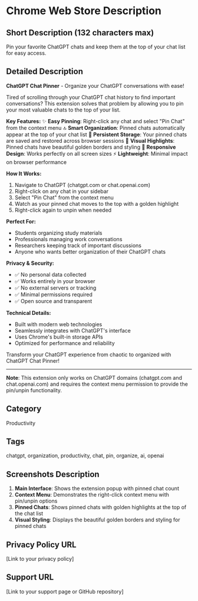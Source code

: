 # Chrome Web Store Description

## Short Description (132 characters max)
Pin your favorite ChatGPT chats and keep them at the top of your chat list for easy access.

## Detailed Description

**ChatGPT Chat Pinner** - Organize your ChatGPT conversations with ease!

Tired of scrolling through your ChatGPT chat history to find important conversations? This extension solves that problem by allowing you to pin your most valuable chats to the top of your list.

**Key Features:**
✨ **Easy Pinning**: Right-click any chat and select "Pin Chat" from the context menu
🔝 **Smart Organization**: Pinned chats automatically appear at the top of your chat list
💾 **Persistent Storage**: Your pinned chats are saved and restored across browser sessions
🎨 **Visual Highlights**: Pinned chats have beautiful golden borders and styling
📱 **Responsive Design**: Works perfectly on all screen sizes
⚡ **Lightweight**: Minimal impact on browser performance

**How It Works:**
1. Navigate to ChatGPT (chatgpt.com or chat.openai.com)
2. Right-click on any chat in your sidebar
3. Select "Pin Chat" from the context menu
4. Watch as your pinned chat moves to the top with a golden highlight
5. Right-click again to unpin when needed

**Perfect For:**
- Students organizing study materials
- Professionals managing work conversations
- Researchers keeping track of important discussions
- Anyone who wants better organization of their ChatGPT chats

**Privacy & Security:**
- ✅ No personal data collected
- ✅ Works entirely in your browser
- ✅ No external servers or tracking
- ✅ Minimal permissions required
- ✅ Open source and transparent

**Technical Details:**
- Built with modern web technologies
- Seamlessly integrates with ChatGPT's interface
- Uses Chrome's built-in storage APIs
- Optimized for performance and reliability

Transform your ChatGPT experience from chaotic to organized with ChatGPT Chat Pinner!

---

**Note**: This extension only works on ChatGPT domains (chatgpt.com and chat.openai.com) and requires the context menu permission to provide the pin/unpin functionality.

## Category
Productivity

## Tags
chatgpt, organization, productivity, chat, pin, organize, ai, openai

## Screenshots Description
1. **Main Interface**: Shows the extension popup with pinned chat count
2. **Context Menu**: Demonstrates the right-click context menu with pin/unpin options
3. **Pinned Chats**: Shows pinned chats with golden highlights at the top of the chat list
4. **Visual Styling**: Displays the beautiful golden borders and styling for pinned chats

## Privacy Policy URL
[Link to your privacy policy]

## Support URL
[Link to your support page or GitHub repository]

